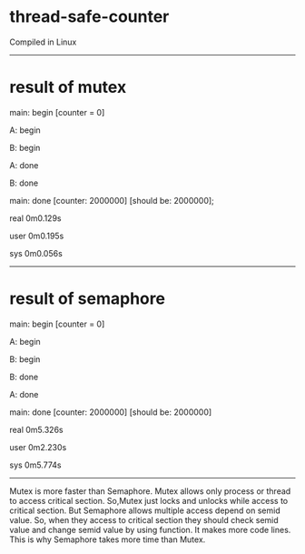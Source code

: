 # thread-safe-counter
Compiled in Linux





------
# result of mutex


main: begin [counter = 0]

A: begin

B: begin

A: done

B: done

main: done [counter: 2000000] [should be: 2000000];

real	0m0.129s

user	0m0.195s

sys	0m0.056s

------


# result of semaphore


main: begin [counter = 0]

A: begin

B: begin

B: done

A: done

main: done [counter: 2000000] [should be: 2000000]

real	0m5.326s

user	0m2.230s

sys	0m5.774s

-------


Mutex is more faster than Semaphore.
Mutex allows only process or thread to access critical section.
So,Mutex just locks and unlocks while access to critical section.
But Semaphore allows multiple access depend on semid value.
So, when they access to critical section they should check semid value and change semid value by using function. It makes more code lines.
This is why Semaphore takes more time than Mutex.
